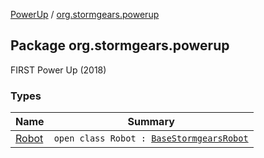 [PowerUp](../index.md) / [org.stormgears.powerup](./index.md)

## Package org.stormgears.powerup

FIRST Power Up (2018)

### Types

| Name | Summary |
|---|---|
| [Robot](-robot/index.md) | `open class Robot : `[`BaseStormgearsRobot`](../org.stormgears.utils/-base-stormgears-robot/index.md) |
